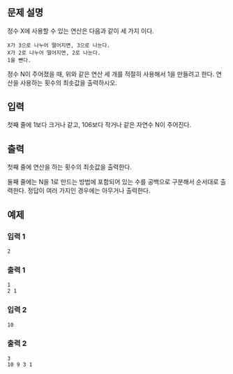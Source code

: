 # 
## 문제 설명

정수 X에 사용할 수 있는 연산은 다음과 같이 세 가지 이다.

	X가 3으로 나누어 떨어지면, 3으로 나눈다.
	X가 2로 나누어 떨어지면, 2로 나눈다.
	1을 뺀다.

정수 N이 주어졌을 때,&nbsp;위와 같은 연산 세 개를 적절히 사용해서&nbsp;1을 만들려고 한다. 연산을 사용하는 횟수의 최솟값을 출력하시오.

## 입력

첫째 줄에 1보다 크거나 같고, 106보다 작거나 같은 자연수 N이 주어진다.

## 출력

첫째 줄에 연산을 하는 횟수의 최솟값을 출력한다.

둘째 줄에는 N을 1로 만드는 방법에 포함되어 있는 수를 공백으로 구분해서 순서대로 출력한다. 정답이 여러 가지인 경우에는 아무거나 출력한다.

## 예제

### 입력 1
```
2

```
### 출력 1
```
1
2 1

```

### 입력 2
```
10

```
### 출력 2
```
3
10 9 3 1

```
